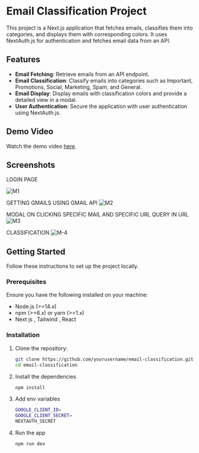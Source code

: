 # Email Classification Project

This project is a Next.js application that fetches emails, classifies them into categories, and displays them with corresponding colors. It uses NextAuth.js for authentication and fetches email data from an API.

## Features

- **Email Fetching**: Retrieve emails from an API endpoint.
- **Email Classification**: Classify emails into categories such as Important, Promotions, Social, Marketing, Spam, and General.
- **Email Display**: Display emails with classification colors and provide a detailed view in a modal.
- **User Authentication**: Secure the application with user authentication using NextAuth.js.

## Demo Video

Watch the demo video [here](https://path/to/demo-video.mp4).

## Screenshots

LOGIN PAGE

![M1](https://github.com/Singh-1223/MiMail/assets/126049926/5e89488f-f113-49fa-abd0-cb8d8a5d545a)

GETTING GMAILS USING GMAIL API
![M2](https://github.com/Singh-1223/MiMail/assets/126049926/76b7cea3-d1a4-4519-9c30-5ae917c33f7e)

MODAL ON CLICKING SPECIFIC MAIL AND SPECIFIC URL QUERY IN URL
![M3](https://github.com/Singh-1223/MiMail/assets/126049926/6eb9f21f-05f0-4bc0-99a1-335d5ad31db4)

CLASSIFICATION
![M-4](https://github.com/Singh-1223/MiMail/assets/126049926/baeb583e-6da3-4204-a357-474632224cb5)



## Getting Started

Follow these instructions to set up the project locally.

### Prerequisites

Ensure you have the following installed on your machine:

- Node.js (>=14.x)
- npm (>=6.x) or yarn (>=1.x)
- Next js , Tailwind , React

### Installation

1. Clone the repository:

   ```sh
   git clone https://github.com/yourusername/email-classification.git
   cd email-classification

2. Install the dependencies

   ```sh
   npm install

3. Add env variables

   ```sh
   GOOGLE_CLIENT_ID=
   GOOGLE_CLIENT_SECRET=
   NEXTAUTH_SECRET

4. Run the app

   ```sh
   npm run dev
   

